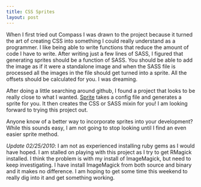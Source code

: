 ```yaml
---
title: CSS Sprites
layout: post
---
```


When I first tried out Compass I was drawn to the project because it turned the art of creating CSS into something I could really understand as a programmer. I like being able to write functions that reduce the amount of code I have to write. After writing just a few lines of SASS, I figured that generating sprites should be a function of SASS. You should be able to add the image as if it were a standalone image and when the SASS file is processed all the images in the file should get turned into a sprite. All the offsets should be calculated for you. I was dreaming.

After doing a little searching around github, I found a project that looks to be really close to what I wanted. [Sprite](http://github.com/gistinc/sprite) takes a config file and generates a sprite for you. It then creates the CSS or SASS mixin for you! I am looking forward to trying this project out.

Anyone know of a better way to incorporate sprites into your development? While this sounds easy, I am not going to stop looking until I find an even easier sprite method.

*Update 02/25/2010*: I am not as experienced installing ruby gems as I would have hoped. I am stalled on playing with this project as I try to get RMagick installed. I think the problem is with my install of ImageMagick, but need to keep investigating. I have install ImageMagick from both source and binary and it makes no difference. I am hoping to get some time this weekend to really dig into it and get something working.
